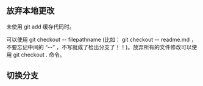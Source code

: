 ## 放弃本地更改

未使用 git add 缓存代码时。

可以使用 git checkout -- filepathname (比如： git checkout -- readme.md ，不要忘记中间的 “--” ，不写就成了检出分支了！！)。放弃所有的文件修改可以使用 git checkout . 命令。



## 切换分支







